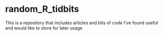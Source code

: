 # random_R_tidbits
This is a repository that includes articles and bits of code I've found useful and would like to store for later usage
